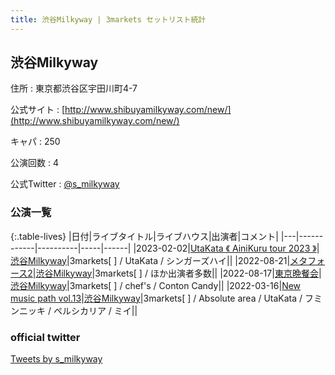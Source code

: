 ```yaml
---
title: 渋谷Milkyway | 3markets セットリスト統計
---
```

## 渋谷Milkyway

住所
:    東京都渋谷区宇田川町4-7

公式サイト
:    [http://www.shibuyamilkyway.com/new/](http://www.shibuyamilkyway.com/new/)

キャパ
:    250

公演回数
: 4


公式Twitter
: <a href="https://twitter.com/s_milkyway">@s_milkyway</a>


### 公演一覧

{:.table-lives}
|日付|ライブタイトル|ライブハウス|出演者|コメント|
|---|------------|----------|-----|------|
|<span class="nowrap">2023-02-02</span>|[UtaKata 《 AiniKuru tour 2023 》](live052.html)|[渋谷Milkyway](livehouse010.html)|3markets[ ] / UtaKata / シンガーズハイ||
|<span class="nowrap">2022-08-21</span>|[メタフォース2](live033.html)|[渋谷Milkyway](livehouse010.html)|3markets[ ] / ほか出演者多数||
|<span class="nowrap">2022-08-17</span>|[東京晩餐会](live031.html)|[渋谷Milkyway](livehouse010.html)|3markets[ ] / chef's / Conton Candy||
|<span class="nowrap">2022-03-16</span>|[New music path vol.13](live011.html)|[渋谷Milkyway](livehouse010.html)|3markets[ ] / Absolute area / UtaKata / フミンニッキ / ペルシカリア / ミイ||



### official twitter

<a class="twitter-timeline" href="https://twitter.com/s_milkyway?ref_src=twsrc%5Etfw">Tweets by s_milkyway</a> <script async src="https://platform.twitter.com/widgets.js" charset="utf-8"></script>